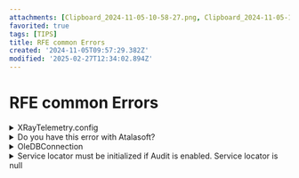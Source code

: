 ```yaml
---
attachments: [Clipboard_2024-11-05-10-58-27.png, Clipboard_2024-11-05-10-59-39.png, Clipboard_2024-12-13-07-09-46.png, Clipboard_2025-02-27-13-30-25.png]
favorited: true
tags: [TIPS]
title: RFE common Errors
created: '2024-11-05T09:57:29.382Z'
modified: '2025-02-27T12:34:02.894Z'
---
```


# RFE common Errors 
<details>
  <summary> XRayTelemetry.config </summary>

  ![](@attachment/Clipboard_2025-02-27-13-30-25.png)

  **This error throw when we don't have the XRay configuration**
  [XRayTelemetry.config](https://github.com/CopyrightClearanceCenter/rightfind-enterprise/blob/master/Build/AWSConfigs/Local/Web/vlib/XRayTelemetry.config)

</details>

<details>
  <summary>Do you have this error with Atalasoft?</summary>
    
    ![](@attachment/Clipboard_2024-11-05-10-59-39.png)
  
    **One possible solution is change the Bitness on RFE Web Properties to x86**
</details>

<details>
  <summary>OleDBConnection</summary>

  ![](@attachment/Clipboard_2024-12-13-07-09-46.png)

  This error need to install Microsoft Access Database Engine 2016 Redistributable https://www.microsoft.com/en-us/download/details.aspx?id=54920 and configure the  Platform target project to x64
</details>

<details>
  <summary>Service locator must be initialized if Audit is enabled. Service locator is null</summary>

  You need to install Autofac.Integration.Web nuget package and add these lines to code:
  ```
  ...
  using Autofac.Integration.Web;
  using VLShared.ServiceLocator;

  CommonServiceLocator.ServiceLocator.SetLocatorProvider(() => new AutofacServiceLocator(_containerProvider.ApplicationContainer));
  ServiceLocator.Instance.Init(_containerProvider.ApplicationContainer);
  ```
</details>




